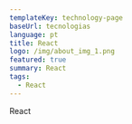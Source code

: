 ```yaml
---
templateKey: technology-page
baseUrl: tecnologias
language: pt
title: React
logo: /img/about_img_1.png
featured: true
summary: React
tags:
  - React
---
```

React
